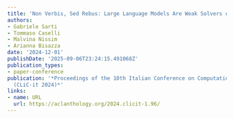 ```yaml
---
title: 'Non Verbis, Sed Rebus: Large Language Models Are Weak Solvers of Italian Rebuses'
authors:
- Gabriele Sarti
- Tommaso Caselli
- Malvina Nissim
- Arianna Bisazza
date: '2024-12-01'
publishDate: '2025-09-06T23:24:15.491068Z'
publication_types:
- paper-conference
publication: '*Proceedings of the 10th Italian Conference on Computational Linguistics
  (CLiC-it 2024)*'
links:
- name: URL
  url: https://aclanthology.org/2024.clicit-1.96/
---
```

